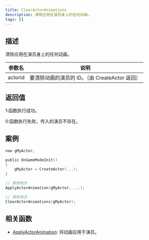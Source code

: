 ```yaml
---
title: ClearActorAnimations
description: 清除应用在演员身上的任何动画。
tags: []
---
```


<VersionWarnCN version='SA-MP 0.3.7' />

## 描述

清除应用在演员身上的任何动画。

| 参数名  | 说明                                           |
| ------- | ---------------------------------------------- |
| actorid | 要清除动画的演员的 ID。（由 CreateActor 返回） |

## 返回值

1:函数执行成功。

0:函数执行失败，传入的演员不存在。

## 案例

```c
new gMyActor;

public OnGameModeInit()
{
    gMyActor = CreateActor(...);
}

// 其他地方
ApplyActorAnimation(gMyActor, ...);

// 其他地方
ClearActorAnimations(gMyActor);
```

## 相关函数

- [ApplyActorAnimation](ApplyActorAnimation): 将动画应用于演员。
